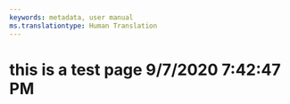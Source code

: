 ```yaml
---
keywords: metadata, user manual
ms.translationtype: Human Translation
---
```

# this is a test page 9/7/2020 7:42:47 PM